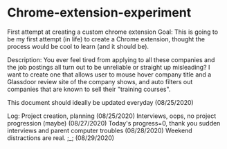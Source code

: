 # Chrome-extension-experiment
First attempt at creating a custom chrome extension
Goal:
This is going to be my first attempt (in life) to create a Chrome extension, thought the process would be cool to learn (and it should be).

Description:
You ever feel tired from applying to all these companies and the job postings all turn out to be unreliable or straight up misleading?  I want to create one that allows user to mouse hover company title and a Glassdoor review site of the company shows, and auto filters out companies that are known to sell their "training courses".

This document should ideally be updated everyday (08/25/2020)

Log:
Project creation, planning (08/25/2020)
Interviews, oops, no project progression (maybe) (08/27/2020)
Today's progress=0, thank you sudden interviews and parent computer troubles (08/28/2020)
Weekend distractions are real. ;_; (08/29/2020)
